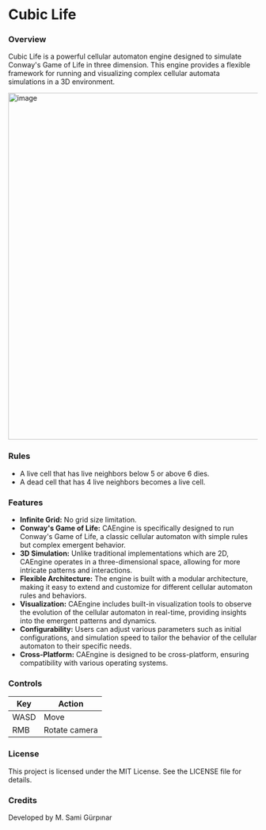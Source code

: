 # Cubic Life
### Overview
Cubic Life is a powerful cellular automaton engine designed to simulate Conway's Game of Life in three dimension. This engine provides a flexible framework for running and visualizing complex cellular automata simulations in a 3D environment.

<img src="assets/screenshot.gif" alt="image" width="700" height="auto">

### Rules
+ A live cell that has live neighbors below 5 or above 6 dies.
+ A dead cell that has 4 live neighbors becomes a live cell.

### Features
+ **Infinite Grid:** No grid size limitation.
+ **Conway's Game of Life:** CAEngine is specifically designed to run Conway's Game of Life, a classic cellular automaton with simple rules but complex emergent behavior.
+ **3D Simulation:** Unlike traditional implementations which are 2D, CAEngine operates in a three-dimensional space, allowing for more intricate patterns and interactions.
+ **Flexible Architecture:** The engine is built with a modular architecture, making it easy to extend and customize for different cellular automaton rules and behaviors.
+ **Visualization:** CAEngine includes built-in visualization tools to observe the evolution of the cellular automaton in real-time, providing insights into the emergent patterns and dynamics.
+ **Configurability:** Users can adjust various parameters such as initial configurations, and simulation speed to tailor the behavior of the cellular automaton to their specific needs.
+ **Cross-Platform:** CAEngine is designed to be cross-platform, ensuring compatibility with various operating systems.
### Controls
| Key  | Action        |
|------|---------------|
| WASD | Move          |
| RMB  | Rotate camera |

### License
This project is licensed under the MIT License. See the LICENSE file for details.

### Credits
Developed by M. Sami Gürpınar
